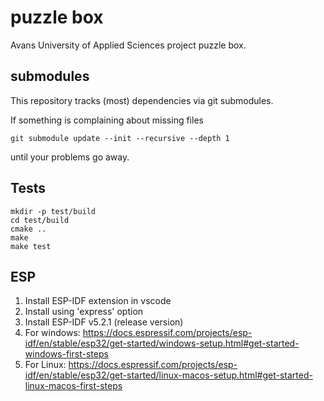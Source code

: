 # puzzle box

Avans University of Applied Sciences project puzzle box.

## submodules

This repository tracks (most) dependencies via git submodules.

If something is complaining about missing files

```
git submodule update --init --recursive --depth 1
```

until your problems go away.

## Tests

```
mkdir -p test/build
cd test/build
cmake ..
make
make test
```

## ESP
1. Install ESP-IDF extension in vscode
2. Install using 'express' option
3. Install ESP-IDF v5.2.1 (release version)
4. For windows: https://docs.espressif.com/projects/esp-idf/en/stable/esp32/get-started/windows-setup.html#get-started-windows-first-steps
5. For Linux: https://docs.espressif.com/projects/esp-idf/en/stable/esp32/get-started/linux-macos-setup.html#get-started-linux-macos-first-steps
